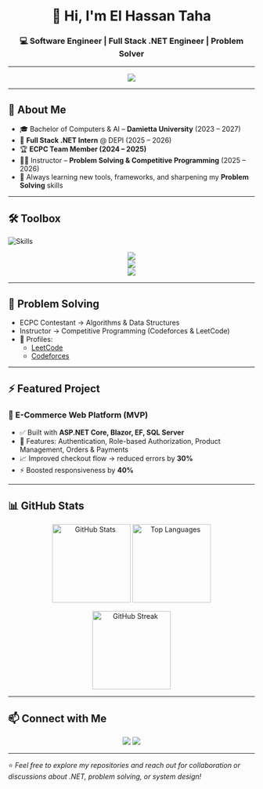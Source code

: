 <!-- Profile README for El Hassan Taha -->

<h1 align="center">👋 Hi, I'm El Hassan Taha</h1>
<h3 align="center">💻 Software Engineer | Full Stack .NET Engineer | Problem Solver</h3>

---

<p align="center">
  <img src="https://readme-typing-svg.herokuapp.com?size=22&duration=4000&color=F75C7E&center=true&vCenter=true&width=600&lines=Full+Stack+.NET+Engineer;Problem+Solver+%26+Competitor;Always+Learning+%26+Building;Clean+Code+%7C+Scalable+Apps+%7C+Teamwork" />
</p>

---

## 🚀 About Me
- 🎓 Bachelor of Computers & AI – **Damietta University** (2023 – 2027)  
- 💼 **Full Stack .NET Intern** @ DEPI (2025 – 2026)  
- 🏆 **ECPC Team Member (2024 – 2025)**  
- 👨‍🏫 Instructor – **Problem Solving & Competitive Programming** (2025 – 2026)  
- 🌱 Always learning new tools, frameworks, and sharpening my **Problem Solving** skills
  
---

## 🛠 Toolbox  
![Skills](https://skillicons.dev/icons?i=cs,dotnet,visualstudio,mysql,mssql)
<p align="center">
  <!-- Backend -->
  <img src="https://skillicons.dev/icons?i=cs,dotnet,visualstudio,mysql,mssql" />
  <br/>
  <!-- Frontend -->
  <img src="https://skillicons.dev/icons?i=html,css,js,angular,bootstrap" />
  <br/>
  <!-- Tools -->
  <img src="https://skillicons.dev/icons?i=git,github,docker,postman,vscode,linux" />
</p>

---

## 🧩 Problem Solving  
- ECPC Contestant → Algorithms & Data Structures  
- Instructor → Competitive Programming (Codeforces & LeetCode)  
- 🔗 Profiles:  
  - [LeetCode](https://leetcode.com/)  
  - [Codeforces](https://codeforces.com/profile/)  

---

## ⚡ Featured Project  

### 🛒 E-Commerce Web Platform (MVP)  
- ✅ Built with **ASP.NET Core, Blazor, EF, SQL Server**  
- 🔑 Features: Authentication, Role-based Authorization, Product Management, Orders & Payments  
- 📈 Improved checkout flow → reduced errors by **30%**  
- ⚡ Boosted responsiveness by **40%**

---

## 📊 GitHub Stats  

<p align="center">
  <img src="https://github-readme-stats.vercel.app/api?username=El-Hassan-Taha&show_icons=true&theme=radical" alt="GitHub Stats" height="160"/>
  <img src="https://github-readme-stats.vercel.app/api/top-langs/?username=El-Hassan-Taha&layout=compact&theme=radical" alt="Top Languages" height="160"/>
</p>

<p align="center">
  <img src="https://github-readme-streak-stats.herokuapp.com?user=El-Hassan-Taha&theme=radical&hide_border=true" alt="GitHub Streak" height="160"/>
</p>

---

## 📫 Connect with Me  

<p align="center">
  <a href="https://www.linkedin.com/in/el-hassan-taha/"><img src="https://img.shields.io/badge/LinkedIn-0A66C2?style=for-the-badge&logo=linkedin&logoColor=white"/></a>
  <a href="mailto:hassantaha7t@gmail.com"><img src="https://img.shields.io/badge/Email-D14836?style=for-the-badge&logo=gmail&logoColor=white"/></a>
</p>

---

⭐️ *Feel free to explore my repositories and reach out for collaboration or discussions about .NET, problem solving, or system design!*
